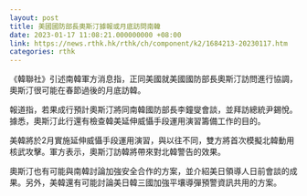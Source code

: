 ```yaml
---
layout: post
title: 美國國防部長奧斯汀據報或月底訪問南韓
date: 2023-01-17 11:08:21.000000000 +08:00
link: https://news.rthk.hk/rthk/ch/component/k2/1684213-20230117.htm
categories: rthk
---
```


《韓聯社》引述南韓軍方消息指，正同美國就美國國防部長奧斯汀訪問進行協調，奧斯汀很可能在春節過後的月底訪韓。

報道指，若果成行預計奧斯汀將同南韓國防部長李鐘燮會談，並拜訪總統尹錫悅。據悉，奧斯汀此行還有檢查韓美延伸威懾手段運用演習籌備工作的目的。

美韓將於2月實施延伸威懾手段運用演習，與以往不同，雙方將首次模擬北韓動用核武攻擊。軍方表示，奧斯汀訪韓將帶來對北韓警告的效果。

奧斯汀也有可能與南韓討論加強安全合作的方案，並介紹美日領導人日前會談的成果。另外，美韓還有可能討論美日韓三國加強平壤導彈預警資訊共用的方案。
